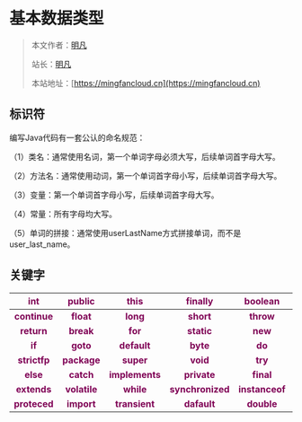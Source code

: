 # 基本数据类型

> 本文作者：[明凡]()
>
> 站长：[明凡]()
>
> 本站地址：[https://mingfancloud.cn](https://mingfancloud.cn)



## **标识符**

编写Java代码有一套公认的命名规范：

（1）类名：通常使用名词，第一个单词字母必须大写，后续单词首字母大写。

（2）方法名：通常使用动词，第一个单词首字母小写，后续单词首字母大写。

（3）变量：第一个单词首字母小写，后续单词首字母大写。

（4）常量：所有字母均大写。

（5）单词的拼接：通常使用userLastName方式拼接单词，而不是user_last_name。


## 关键字

|   **<font style="color:rgb(127, 0, 85);">int</font>**    |  **<font style="color:rgb(127, 0, 85);">public</font>**  |    **<font style="color:rgb(127, 0, 85);">this</font>**    |   **<font style="color:rgb(127, 0, 85);">finally</font>**    |  **<font style="color:rgb(127, 0, 85);">boolean</font>**   | **<font style="color:rgb(127, 0, 85);">abstract</font>**  |
| :------------------------------------------------------: | :------------------------------------------------------: | :--------------------------------------------------------: | :----------------------------------------------------------: | :--------------------------------------------------------: | :-------------------------------------------------------: |
| **<font style="color:rgb(127, 0, 85);">continue</font>** |  **<font style="color:rgb(127, 0, 85);">float</font>**   |    **<font style="color:rgb(127, 0, 85);">long</font>**    |    **<font style="color:rgb(127, 0, 85);">short</font>**     |   **<font style="color:rgb(127, 0, 85);">throw</font>**    |  **<font style="color:rgb(127, 0, 85);">throws</font>**   |
|  **<font style="color:rgb(127, 0, 85);">return</font>**  |  **<font style="color:rgb(127, 0, 85);">break</font>**   |    **<font style="color:rgb(127, 0, 85);">for</font>**     |    **<font style="color:rgb(127, 0, 85);">static</font>**    |    **<font style="color:rgb(127, 0, 85);">new</font>**     | **<font style="color:rgb(127, 0, 85);">interface</font>** |
|    **<font style="color:rgb(127, 0, 85);">if</font>**    |   **<font style="color:rgb(127, 0, 85);">goto</font>**   |  **<font style="color:rgb(127, 0, 85);">default</font>**   |     **<font style="color:rgb(127, 0, 85);">byte</font>**     |     **<font style="color:rgb(127, 0, 85);">do</font>**     |   **<font style="color:rgb(127, 0, 85);">case</font>**    |
| **<font style="color:rgb(127, 0, 85);">strictfp</font>** | **<font style="color:rgb(127, 0, 85);">package</font>**  |   **<font style="color:rgb(127, 0, 85);">super</font>**    |     **<font style="color:rgb(127, 0, 85);">void</font>**     |    **<font style="color:rgb(127, 0, 85);">try</font>**     |  **<font style="color:rgb(127, 0, 85);">switch</font>**   |
|   **<font style="color:rgb(127, 0, 85);">else</font>**   |  **<font style="color:rgb(127, 0, 85);">catch</font>**   | **<font style="color:rgb(127, 0, 85);">implements</font>** |   **<font style="color:rgb(127, 0, 85);">private</font>**    |   **<font style="color:rgb(127, 0, 85);">final</font>**    |   **<font style="color:rgb(127, 0, 85);">class</font>**   |
| **<font style="color:rgb(127, 0, 85);">extends</font>**  | **<font style="color:rgb(127, 0, 85);">volatile</font>** |   **<font style="color:rgb(127, 0, 85);">while</font>**    | **<font style="color:rgb(127, 0, 85);">synchronized</font>** | **<font style="color:rgb(127, 0, 85);">instanceof</font>** |   **<font style="color:rgb(127, 0, 85);">char</font>**    |
| **<font style="color:rgb(127, 0, 85);">proteced</font>** |  **<font style="color:rgb(127, 0, 85);">import</font>**  | **<font style="color:rgb(127, 0, 85);">transient</font>**  |   **<font style="color:rgb(127, 0, 85);">dafault</font>**    |   **<font style="color:rgb(127, 0, 85);">double</font>**   |     **<font style="color:rgb(127, 0, 85);"></font>**      |



